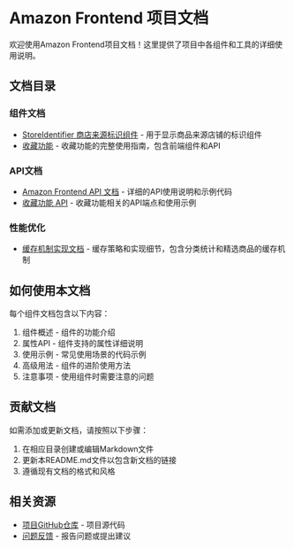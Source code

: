 # Amazon Frontend 项目文档

欢迎使用Amazon Frontend项目文档！这里提供了项目中各组件和工具的详细使用说明。

## 文档目录

### 组件文档

- [StoreIdentifier 商店来源标识组件](./components/StoreIdentifier.md) - 用于显示商品来源店铺的标识组件
- [收藏功能](./Favorites.md) - 收藏功能的完整使用指南，包含前端组件和API

### API文档

- [Amazon Frontend API 文档](./API.md) - 详细的API使用说明和示例代码
- [收藏功能 API](./Favorites.md#后端api) - 收藏功能相关的API端点和使用示例

### 性能优化

- [缓存机制实现文档](./Caching.md) - 缓存策略和实现细节，包含分类统计和精选商品的缓存机制

## 如何使用本文档

每个组件文档包含以下内容：

1. 组件概述 - 组件的功能介绍
2. 属性API - 组件支持的属性详细说明
3. 使用示例 - 常见使用场景的代码示例
4. 高级用法 - 组件的进阶使用方法
5. 注意事项 - 使用组件时需要注意的问题

## 贡献文档

如需添加或更新文档，请按照以下步骤：

1. 在相应目录创建或编辑Markdown文件
2. 更新本README.md文件以包含新文档的链接
3. 遵循现有文档的格式和风格

## 相关资源

- [项目GitHub仓库](#) - 项目源代码
- [问题反馈](#) - 报告问题或提出建议 